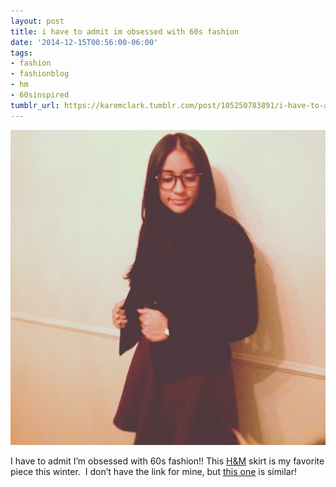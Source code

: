 ```yaml
---
layout: post
title: i have to admit im obsessed with 60s fashion
date: '2014-12-15T00:56:00-06:00'
tags:
- fashion
- fashionblog
- hm
- 60sinspired
tumblr_url: https://karemclark.tumblr.com/post/105250783891/i-have-to-admit-im-obsessed-with-60s-fashion
---
```

 ![](/tumblr_files/tumblr_ngm3afsOa41u2lcj1o1_1280.jpg)  

I have to admit I’m obsessed with 60s fashion!! This [H&M](http://www.hm.com/us/) skirt is my favorite piece this winter. &nbsp;I don’t have the link for mine, but [this one](http://www.hm.com/us/product/26676?article=26676-L) is similar!

